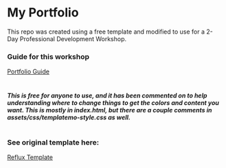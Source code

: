 # My Portfolio
This repo was created using a free template and modified to use for a 2-Day Professional Development Workshop.

### Guide for this workshop
[Portfolio Guide](https://docs.google.com/document/d/1IMwP5A5bHQPZdoPRMGeD8wysCIZj_Q3bVJgDJyQaVEk/edit?usp=sharing)
#

##### This is free for anyone to use, and it has been commented on to help understanding where to change things to get the colors and content you want. This is mostly in index.html, but there are a couple comments in assets/css/templatemo-style.css as well. 
#

### See original template here: 
[Reflux Template](https://templatemo.com/tm-531-reflux)

